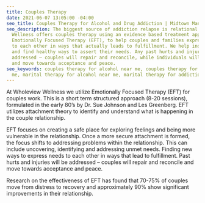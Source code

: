 ```yaml
---
title: Couples Therapy
date: 2021-06-07 13:05:00 -04:00
seo_title: Couples Therapy for Alcohol and Drug Addiction | Midtown Manhattan
seo_description: The biggest source of addiction relapse is relational distress. Wholeview
  Wellness offers couples therapy using an evidence based treatment approach called
  Emotionally Focused Therapy (EFT), to help couples and families express their needs
  to each other in ways that actually leads to fulfillment. We help individuals recognize
  and find healthy ways to assert their needs. Any past hurts and injuries will be
  addressed – couples will repair and reconcile, while individuals will heal internally
  and move towards acceptance and peace.
seo_keywords: couples therapy for alcohol near me, couples therapy for addiction near
  me, marital therapy for alcohol near me, marital therapy for addiction near me
---
```


At Wholeview Wellness we utilize Emotionally Focused Therapy (EFT) for couples work. This is a short term structured approach (8-20 sessions),  formulated in the early 80’s by Dr. Sue Johnson and Les Greenberg. EFT utilizes attachment theory to identify and understand what is happening in the couple relationship. 

EFT focuses on creating a safe place for exploring feelings and being more vulnerable in the relationship. Once a more secure attachment is formed, the focus shifts to addressing problems within the relationship. This can include uncovering, identifying and addressing unmet needs. Finding new ways to express needs to each other in ways that lead to fulfillment.  Past hurts and injuries will be addressed – couples will repair and reconcile and move towards acceptance and peace.

Research on the effectiveness of EFT has found that 70-75% of couples move from distress to recovery and approximately 90% show significant improvements in their relationship.
